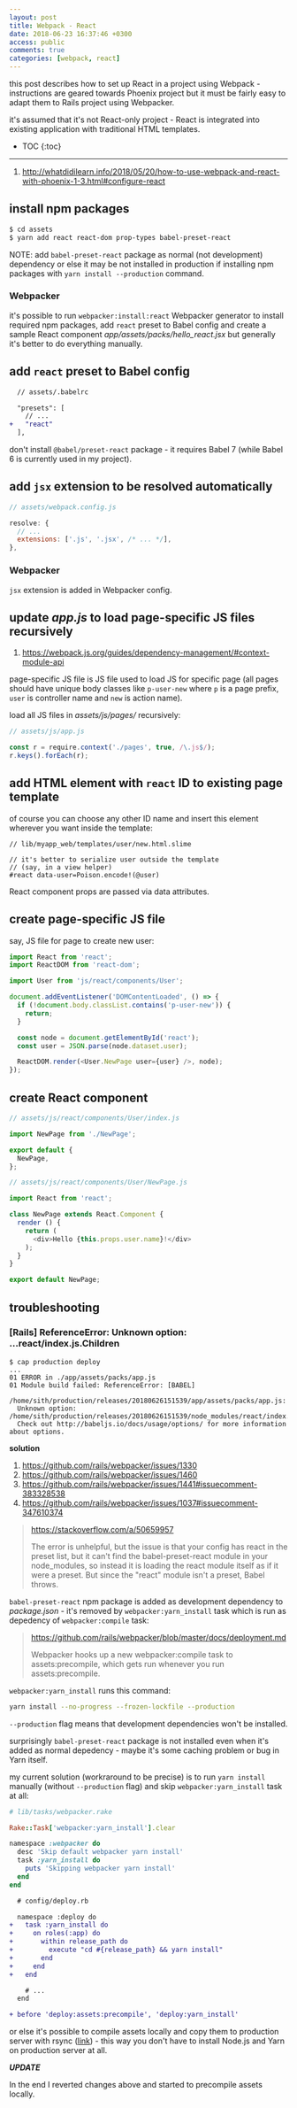 ```yaml
---
layout: post
title: Webpack - React
date: 2018-06-23 16:37:46 +0300
access: public
comments: true
categories: [webpack, react]
---
```


this post describes how to set up React in a project using Webpack -
instructions are geared towards Phoenix project but it must be fairly
easy to adapt them to Rails project using Webpacker.

it's assumed that it's not React-only project - React is integrated
into existing application with traditional HTML templates.

<!-- more -->

* TOC
{:toc}
<hr>

1. <http://whatdidilearn.info/2018/05/20/how-to-use-webpack-and-react-with-phoenix-1-3.html#configure-react>

install npm packages
--------------------

```sh
$ cd assets
$ yarn add react react-dom prop-types babel-preset-react
```

NOTE: add `babel-preset-react` package as normal (not development) dependency or
      else it may be not installed in production if installing npm packages with
      `yarn install --production` command.

### Webpacker

it's possible to run `webpacker:install:react` Webpacker generator to
install required npm packages, add `react` preset to Babel config and
create a sample React component _app/assets/packs/hello_react.jsx_ but
generally it's better to do everything manually.

add `react` preset to Babel config
----------------------------------

```diff
  // assets/.babelrc

  "presets": [
    // ...
+   "react"
  ],
```

don't install `@babel/preset-react` package - it requires Babel 7
(while Babel 6 is currently used in my project).

add `jsx` extension to be resolved automatically
------------------------------------------------

```javascript
// assets/webpack.config.js

resolve: {
  // ...
  extensions: ['.js', '.jsx', /* ... */],
},
```

### Webpacker

`jsx` extension is added in Webpacker config.

update _app.js_ to load page-specific JS files recursively
----------------------------------------------------------

1. <https://webpack.js.org/guides/dependency-management/#context-module-api>

page-specific JS file is JS file used to load JS for specific page
(all pages should have unique body classes like `p-user-new` where
`p` is a page prefix, `user` is controller name and `new` is action
name).

load all JS files in _assets/js/pages/_ recursively:

```javascript
// assets/js/app.js

const r = require.context('./pages', true, /\.js$/);
r.keys().forEach(r);
```

add HTML element with `react` ID to existing page template
----------------------------------------------------------

of course you can choose any other ID name and insert this
element wherever you want inside the template:

```slim
// lib/myapp_web/templates/user/new.html.slime

// it's better to serialize user outside the template
// (say, in a view helper)
#react data-user=Poison.encode!(@user)
```

React component props are passed via data attributes.

create page-specific JS file
----------------------------

say, JS file for page to create new user:

```javascript
import React from 'react';
import ReactDOM from 'react-dom';

import User from 'js/react/components/User';

document.addEventListener('DOMContentLoaded', () => {
  if (!document.body.classList.contains('p-user-new')) {
    return;
  }

  const node = document.getElementById('react');
  const user = JSON.parse(node.dataset.user);

  ReactDOM.render(<User.NewPage user={user} />, node);
});
```

create React component
----------------------

```javascript
// assets/js/react/components/User/index.js

import NewPage from './NewPage';

export default {
  NewPage,
};
```

```javascript
// assets/js/react/components/User/NewPage.js

import React from 'react';

class NewPage extends React.Component {
  render () {
    return (
      <div>Hello {this.props.user.name}!</div>
    );
  }
}

export default NewPage;
```

troubleshooting
---------------

### [Rails] ReferenceError: Unknown option: ...react/index.js.Children

```
$ cap production deploy
...
01 ERROR in ./app/assets/packs/app.js
01 Module build failed: ReferenceError: [BABEL]
  /home/sith/production/releases/20180626151539/app/assets/packs/app.js:
  Unknown option: /home/sith/production/releases/20180626151539/node_modules/react/index.js.Children.
  Check out http://babeljs.io/docs/usage/options/ for more information about options.
```

**solution**

1. <https://github.com/rails/webpacker/issues/1330>
2. <https://github.com/rails/webpacker/issues/1460>
3. <https://github.com/rails/webpacker/issues/1441#issuecomment-383328538>
4. <https://github.com/rails/webpacker/issues/1037#issuecomment-347610374>

> <https://stackoverflow.com/a/50659957>
>
> The error is unhelpful, but the issue is that your config has react in
> the preset list, but it can't find the babel-preset-react module in your
> node_modules, so instead it is loading the react module itself as if it
> were a preset. But since the "react" module isn't a preset, Babel throws.

`babel-preset-react` npm package is added as development dependency to
_package.json_ - it's removed by `webpacker:yarn_install` task which is
run as depedency of `webpacker:compile` task:

> <https://github.com/rails/webpacker/blob/master/docs/deployment.md>
>
> Webpacker hooks up a new webpacker:compile task to assets:precompile,
> which gets run whenever you run assets:precompile.

`webpacker:yarn_install` runs this command:

```sh
yarn install --no-progress --frozen-lockfile --production
```

`--production` flag means that development dependencies won't be installed.

surprisingly `babel-preset-react` package is not installed even when it's
added as normal depedency - maybe it's some caching problem or bug in Yarn
itself.

my current solution (workraround to be precise) is to run `yarn install`
manually (without `--production` flag) and skip `webpacker:yarn_install`
task at all:

```ruby
# lib/tasks/webpacker.rake

Rake::Task['webpacker:yarn_install'].clear

namespace :webpacker do
  desc 'Skip default webpacker yarn install'
  task :yarn_install do
    puts 'Skipping webpacker yarn install'
  end
end
```

```diff
  # config/deploy.rb

  namespace :deploy do
+   task :yarn_install do
+     on roles(:app) do
+       within release_path do
+         execute "cd #{release_path} && yarn install"
+       end
+     end
+   end

    # ...
  end

+ before 'deploy:assets:precompile', 'deploy:yarn_install'
```

or else it's possible to compile assets locally and copy them to production
server with rsync ([link](https://stackoverflow.com/a/45236293)) - this way
you don't have to install Node.js and Yarn on production server at all.

***UPDATE***

In the end I reverted changes above and started to precompile assets locally.
